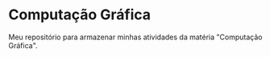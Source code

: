 # Computação Gráfica

Meu repositório para armazenar minhas atividades da matéria "Computação Gráfica".
